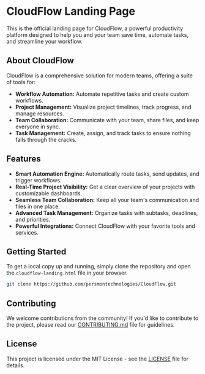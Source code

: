 # CloudFlow Landing Page

This is the official landing page for CloudFlow, a powerful productivity platform designed to help you and your team save time, automate tasks, and streamline your workflow.

## About CloudFlow

CloudFlow is a comprehensive solution for modern teams, offering a suite of tools for:

- **Workflow Automation:** Automate repetitive tasks and create custom workflows.
- **Project Management:** Visualize project timelines, track progress, and manage resources.
- **Team Collaboration:** Communicate with your team, share files, and keep everyone in sync.
- **Task Management:** Create, assign, and track tasks to ensure nothing falls through the cracks.

## Features

- **Smart Automation Engine:** Automatically route tasks, send updates, and trigger workflows.
- **Real-Time Project Visibility:** Get a clear overview of your projects with customizable dashboards.
- **Seamless Team Collaboration:** Keep all your team's communication and files in one place.
- **Advanced Task Management:** Organize tasks with subtasks, deadlines, and priorities.
- **Powerful Integrations:** Connect CloudFlow with your favorite tools and services.

## Getting Started

To get a local copy up and running, simply clone the repository and open the `cloudflow-landing.html` file in your browser.

```sh
git clone https://github.com/persmontechnologies/CloudFlow.git
```

## Contributing

We welcome contributions from the community! If you'd like to contribute to the project, please read our [CONTRIBUTING.md](CONTRIBUTING.md) file for guidelines.

## License

This project is licensed under the MIT License - see the [LICENSE](LICENSE) file for details.
